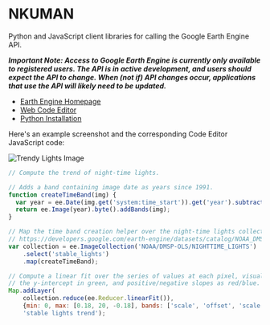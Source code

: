 NKUMAN
=======================

Python and JavaScript client libraries for calling the Google Earth Engine API.

_**Important Note: Access to Google Earth Engine is currently only available to
registered users. The API is in active development, and users should expect the
API to change.  When (not if) API changes occur, applications that use the API
will likely need to be updated.**_

-   [Earth Engine Homepage](https://earthengine.google.com/)
-   [Web Code Editor](https://code.earthengine.google.com/)
-   [Python
    Installation](https://developers.google.com/earth-engine/python_install)

Here's an example screenshot and the corresponding Code Editor JavaScript code:

![Trendy Lights Image](https://raw.github.com/google/earthengine-api/master/trendy-lights.png)

```javascript
// Compute the trend of night-time lights.

// Adds a band containing image date as years since 1991.
function createTimeBand(img) {
  var year = ee.Date(img.get('system:time_start')).get('year').subtract(1991);
  return ee.Image(year).byte().addBands(img);
}

// Map the time band creation helper over the night-time lights collection.
// https://developers.google.com/earth-engine/datasets/catalog/NOAA_DMSP-OLS_NIGHTTIME_LIGHTS
var collection = ee.ImageCollection('NOAA/DMSP-OLS/NIGHTTIME_LIGHTS')
    .select('stable_lights')
    .map(createTimeBand);

// Compute a linear fit over the series of values at each pixel, visualizing
// the y-intercept in green, and positive/negative slopes as red/blue.
Map.addLayer(
    collection.reduce(ee.Reducer.linearFit()),
    {min: 0, max: [0.18, 20, -0.18], bands: ['scale', 'offset', 'scale']},
    'stable lights trend');
```
